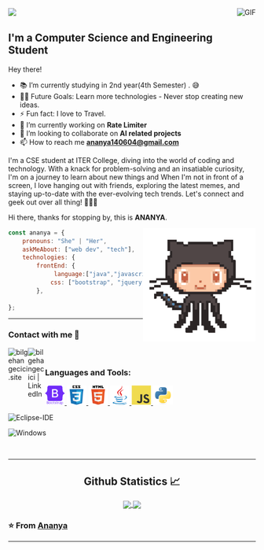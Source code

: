   <img width="30px" src="https://media.tenor.com/images/3b388fe03da271d2674faf85eb7c3fcd/tenor.gif" />

<img align="right" alt="GIF" height="160px" src="https://media.giphy.com/media/du3J3cXyzhj75IOgvA/giphy.gif" />

## I'm a Computer Science and Engineering Student  
Hey there!
- 📚 I’m currently studying in 2nd year(4th Semester) . 😅
- 💪🏼 Future Goals: Learn more technologies - Never stop creating new ideas.
- ⚡ Fun fact: I love to Travel.
- 🔭 I’m currently working on **Rate Limiter**
- 👯 I’m looking to collaborate on **AI related projects**
- 📫 How to reach me **ananya140604@gmail.com**


I'm a CSE student at ITER College, diving into the world of coding and technology. 
With a knack for problem-solving and an insatiable curiosity, I'm on a journey to learn about new things 
and When I'm not in front of a screen, I love hanging out with friends, exploring the latest memes, 
and staying up-to-date with the ever-evolving tech trends. Let's connect and geek out over all thing! 🚀👩‍💻

Hi there, thanks for stopping by, this is **ANANYA**.

<img align='right' src="https://raw.githubusercontent.com/iCharlesZ/FigureBed/master/img/octocat.gif" width="230">

```javascript
const ananya = {
    pronouns: "She" | "Her",
    askMeAbout: ["web dev", "tech"],
    technologies: {
        frontEnd: {
             language:["java","javascript"]
            css: ["bootstrap", "jquery","html"]
        },
      
};
```




<a href="https://github.com/Github4Ananya">
</a>
<a href="https://www.linkedin.com/in/ananya-aaa899275?utm_source=share&utm_campaign=share_via&utm_content=profile&utm_medium=android_app"></a>



---





### Contact with me 📝


<img align="left" alt="bilgehangecici.site" width="40px" src="https://i.pinimg.com/originals/1d/46/dd/1d46dda5b99cf1a91a1e2377fb948b36.gif" />
<img align="left" alt="bilgehangecici | LinkedIn" width="35px" src="https://i.pinimg.com/originals/de/b4/6f/deb46f02a59e3b3a2aa58fac16290d63.gif" />
</br>
<h3 align="left">Languages and Tools:</h3>
<p align="left"> <a href="https://getbootstrap.com" target="_blank" rel="noreferrer"> <img src="https://raw.githubusercontent.com/devicons/devicon/master/icons/bootstrap/bootstrap-plain-wordmark.svg" alt="bootstrap" width="40" height="40"/> </a> <a href="https://www.w3schools.com/css/" target="_blank" rel="noreferrer"> <img src="https://raw.githubusercontent.com/devicons/devicon/master/icons/css3/css3-original-wordmark.svg" alt="css3" width="40" height="40"/> </a> <a href="https://www.w3.org/html/" target="_blank" rel="noreferrer"> <img src="https://raw.githubusercontent.com/devicons/devicon/master/icons/html5/html5-original-wordmark.svg" alt="html5" width="40" height="40"/> </a> <a href="https://www.java.com" target="_blank" rel="noreferrer"> <img src="https://raw.githubusercontent.com/devicons/devicon/master/icons/java/java-original.svg" alt="java" width="40" height="40"/> </a> <a href="https://developer.mozilla.org/en-US/docs/Web/JavaScript" target="_blank" rel="noreferrer"> <img src="https://raw.githubusercontent.com/devicons/devicon/master/icons/javascript/javascript-original.svg" alt="javascript" width="40" height="40"/> </a> <a href="https://www.python.org" target="_blank" rel="noreferrer"> <img src="https://raw.githubusercontent.com/devicons/devicon/master/icons/python/python-original.svg" alt="python" width="40" height="40"/> </a> </p>


![Eclipse-IDE](http://img.shields.io/badge/-Eclipse-2C2255?style=flat-square&logo=eclipse&logoColor=ffffff)

![Windows](http://img.shields.io/badge/-Windows-0078D6?style=flat-square&logo=windows&logoColor=ffffff)

<br/>

---



  <h2 align="center"> Github Statistics 📈 </h2>
  
  <div align="center"> 
     <a href="">
      <img align="center" src="https://github-readme-stats-sigma-five.vercel.app/api?username=Bgstatic&show_icons=true&include_all_commits=true&count_private=true&theme=react&line_height=40" />
    </a>
    <a href="">
      <img align="center" src="https://github-readme-stats.vercel.app/api/top-langs/?username=Bgstatic&theme=react&line_height=40&hide=css"/>
    </a>
</div
  


---

 ### ⭐️ From [Ananya](https://github.com/Github4ananya) ### 
 
---

[instagram]: https://www.instagram.com/ananya__1406
[linkedin]: https://www.linkedin.com/in/ananya-aaa899275
